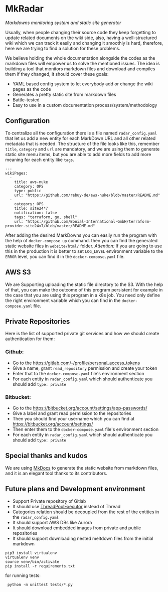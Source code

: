 # MkRadar
*Markdowns monitoring system and static site generator*

Usually, when people changing their source code they keep forgetting to update related documents on the wiki side, 
also, having a well-structured wiki which we can track it easily and 
changing it smoothly is hard, therefore, here we are trying to find a solution for these problems.

We believe holding the whole documentation alongside the codes as the markdown files will empower us to solve the mentioned issues. 
The idea is building a tool that monitors markdown files and download and compiles them if they changed, 
it should cover these goals:

* YAML based config system to let everybody add or change the wiki pages as the code
* Generates a pretty static site from markdown files
* Battle-tested
* Easy to use in a custom documentation process/system/methodology
 
## Configuration 

To centralize all the configuration there is a file named `radar_config.yaml` 
that let us add a new entity for each MarkDown URL and all other related metadata that is needed.
The structure of the file looks like this, remember  `title`, `category` and `url` are mandatory, and 
we are using them to generate static site menu items,
but you are able to add more fields to add more meaning for each entity like `tags`.

```
--- 
wikiPages: 
  - 
    title: aws-nuke
    category: OPS
    type: public
    url: "https://github.com/rebuy-de/aws-nuke/blob/master/README.md"
  - 
    category: OPS
    title: site24*7
    notification: false
    tags: "terraform, go, shell"
    url: "https://github.com/Bonial-International-GmbH/terraform-provider-site24x7/blob/master/README.md"
```

After adding the desired MarkDowns you can easily run the program 
 with the help of `docker-compose up` command.
 then you can find the generated static website files in `website/html/` folder.
*Attention:* If you are going to use this in the production it is better to set `LOG_LEVEL` environment variable to the `ERROR` level, you can find it in the `docker-compose.yaml` file.

## AWS S3

We are Supporting uploading the static file directory to the S3.
With the help of that, you can make the outcome of this program persistent
 for example in the case that you are using this program in a k8s job.
You need only define the right environment variable which you can find in the `docker-compose.yaml` file.

## Private Repositories 

Here is the list of supported private git services and how we should create authentication for them:

### Github:
- Go to the https://gitlab.com/-/profile/personal_access_tokens
- Give a name, grant `read_repository` permission and create your token
- Enter that to the `docker-compose.yaml` file's environment section
- For each entity in `radar_config.yaml` which should authenticate you should add `type: private`

### Bitbucket:
- Go to the https://bitbucket.org/account/settings/app-passwords/
- Give a label and grant read permission to the repositories
- Then you should find your username which you can find at https://bitbucket.org/account/settings/
- Then enter them to the `docker-compose.yaml` file's environment section
- For each entity in `radar_config.yaml` which should authenticate you should add `type: private`

## Special thanks and kudos

We are using [MkDocs](https://www.mkdocs.org) to generate the static website from markdown files, 
 and it is an elegant tool thanks to its contributors.   
  
## Future plans and Development environment

- Support Private repository of Gitlab
- It should use [ThreadPoolExecutor](https://tutorialedge.net/python/concurrency/python-threadpoolexecutor-tutorial/) instead of Thread
- Categories relation should be decoupled from the rest of the entities in the `radar_config.yaml`
- It should support AWS DBs like Aurora
- It should download embedded images from private and public repositories
- It should support downloading nested meltdown files from the initial markdown

```
pip3 install virtualenv
virtualenv venv
source venv/bin/activate
pip install -r requirements.txt 
```

for running tests:

```
 python -m unittest tests/*.py 
 ```